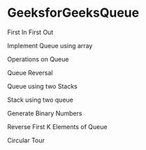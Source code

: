 # GeeksforGeeksQueue

First In First Out 

Implement Queue using array

Operations on Queue

Queue Reversal

Queue using two Stacks

Stack using two queue

Generate Binary Numbers

Reverse First K Elements of Queue

Circular Tour
